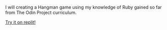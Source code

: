 I will creating a Hangman game using my knowledge of Ruby gained so far from The Odin Project curriculum.

[Try it on replit!](https://replit.com/@gcerv93/hangman#.replit)